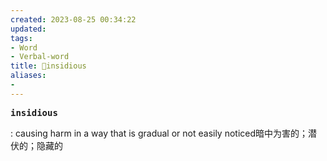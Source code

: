 ```yaml
---
created: 2023-08-25 00:34:22
updated: 
tags: 
- Word
- Verbal-word
title: 🚩insidious
aliases:
- 
---
```


<pre><strong>insidious</strong></pre>
: causing harm in a way that is gradual or not easily noticed暗中为害的；潜伏的；隐藏的
